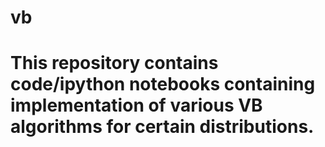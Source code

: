 # vb
# This repository contains code/ipython notebooks containing implementation of various VB algorithms for certain distributions.
